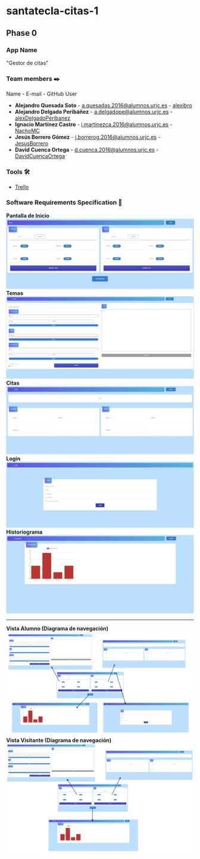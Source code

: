 # santatecla-citas-1

## Phase 0

### App Name 
"Gestor de citas"

### Team members ✒️
   Name - E-mail - GitHub User
* **Alejandro Quesada Soto** - a.quesadas.2016@alumnos.urjc.es - [alexibro](https://github.com/alexibro)
* **Alejandro Delgado Peribáñez** - a.delgadope@alumnos.urjc.es - [alexDelgadoPeribanez](https://github.com/alexDelgadoPeribanez)
* **Ignacio Martínez Castro** - i.martinezca.2016@alumnos.urjc.es - [NachoMC](https://github.com/NachoMC)
* **Jesús Borrero Gómez** - j.borrerog.2016@alumnos.urjc.es - [JesusBorrero](https://github.com/JesusBorrero)
* **David Cuenca Ortega** - d.cuenca.2016@alumnos.urjc.es - [DavidCuencaOrtega](https://github.com/DavidCuencaOrtega)

### Tools 🛠️

* [Trello](https://trello.com/b/3JEkZVLL/daw)

### Software Requirements Specification 📄
**Pantalla de Inicio**
![Alt text](https://github.com/CodeURJC-DAW-2018-19/santatecla-citas-1/blob/master/Readme-images/main.png)
**Temas**
![Alt text](https://github.com/CodeURJC-DAW-2018-19/santatecla-citas-1/blob/master/Readme-images/Temas.png)
**Citas**
![Alt text](https://github.com/CodeURJC-DAW-2018-19/santatecla-citas-1/blob/master/Readme-images/Citas.png)
**Login**
![Alt text](https://github.com/CodeURJC-DAW-2018-19/santatecla-citas-1/blob/master/Readme-images/Login.png)
**Historiograma**
![Alt text](https://github.com/CodeURJC-DAW-2018-19/santatecla-citas-1/blob/master/Readme-images/Historiograma.png)

---------------------
**Vista Alumno (Diagrama de navegación)**
![Alt text](https://github.com/CodeURJC-DAW-2018-19/santatecla-citas-1/blob/master/Readme-images/UV.png)
**Vista Visitante (Diagrama de navegación)**
![Alt text](https://github.com/CodeURJC-DAW-2018-19/santatecla-citas-1/blob/master/Readme-images/VV.png)
